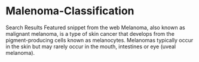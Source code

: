 # Malenoma-Classification
Search Results Featured snippet from the web Melanoma, also known as malignant melanoma, is a type of skin cancer that develops from the pigment-producing cells known as melanocytes. Melanomas typically occur in the skin but may rarely occur in the mouth, intestines or eye (uveal melanoma).
